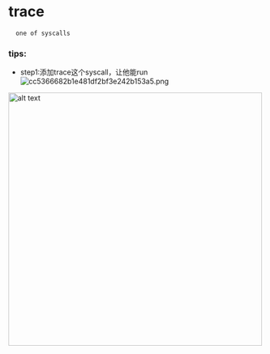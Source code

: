 # trace    
      one of syscalls
### tips:
+ step1:添加trace这个syscall，让他能run
 ![cc5366682b1e481df2bf3e242b153a5.png](https://s2.loli.net/2024/03/28/IMwvsfiYz7lg2Tc.png)

<img src="https://s21.ax1x.com/2024/03/28/pFoYoF0.png" alt="alt text" width="500" height="auto">

